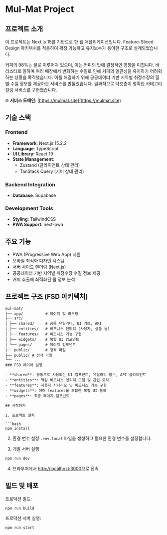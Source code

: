 # Mul-Mat Project

## 프로젝트 소개

이 프로젝트는 Next.js 15를 기반으로 한 웹 애플리케이션입니다. Feature-Sliced Design 아키텍처를 적용하여 확장 가능하고 유지보수가 용이한 구조로 설계되었습니다.

커피의 98%는 물로 이루어져 있으며, 이는 커피의 맛에 결정적인 영향을 미칩니다. 바리스타로 일하며 여러 매장에서 변화하는 수질로 인해 커피의 일관성을 유지하기 어려워하는 상황을 목격했습니다. 이를 해결하기 위해 공공데이터 기반 지역별 취정수장의 월별 수질 정보를 제공하는 서비스를 만들었습니다. 결과적으로 타겟층이 명확한 카테고리 킬링 서비스를 구현했습니다.

🌐 **서비스 도메인**: [https://mulmat.site](https://mulmat.site)

## 기술 스택

### Frontend

-   **Framework**: Next.js 15.2.2
-   **Language**: TypeScript
-   **UI Library**: React 19
-   **State Management**:
    -   Zustand (클라이언트 상태 관리)
    -   TanStack Query (서버 상태 관리)

### Backend Integration

-   **Database**: Supabase

### Development Tools

-   **Styling**: TailwindCSS
-   **PWA Support**: next-pwa

## 주요 기능

-   PWA (Progressive Web App) 지원
-   모바일 최적화 디자인 시스템
-   서버 사이드 렌더링 (Next.js)
-   공공데이터 기반 지역별 취정수장 수질 정보 제공
-   커피 추출에 최적화된 물 정보 분석

## 프로젝트 구조 (FSD 아키텍처)

````
mul-mat/
├── app/          # 페이지 및 라우팅
├── src/
│ ├── shared/     # 공통 유틸리티, UI 키트, API
│ ├── entities/   # 비즈니스 엔티티 (사용자, 상품 등)
│ ├── features/   # 비즈니스 기능 구현
│ ├── widgets/    # 복합 UI 컴포넌트
│ └── pages/      # 페이지 컴포넌트
├── public/       # 정적 파일
├── public/ # 정적 파일
└── ...
### FSD 레이어 설명

- **shared**: 공통으로 사용되는 UI 컴포넌트, 유틸리티 함수, API 클라이언트
- **entities**: 핵심 비즈니스 엔티티 모델 및 관련 로직
- **features**: 사용자 시나리오 및 비즈니스 기능 구현
- **widgets**: 여러 features를 조합한 복합 UI 블록
- **pages**: 최종 페이지 컴포넌트

## 시작하기

1. 프로젝트 설치

```bash
npm install
````

2. 환경 변수 설정
   `.env.local` 파일을 생성하고 필요한 환경 변수를 설정합니다.

3. 개발 서버 실행

```bash
npm run dev
```

4. 브라우저에서 [http://localhost:3000](http://localhost:3000)으로 접속

## 빌드 및 배포

프로덕션 빌드:

```bash
npm run build
```

프로덕션 서버 실행:

```bash
npm run start
```
